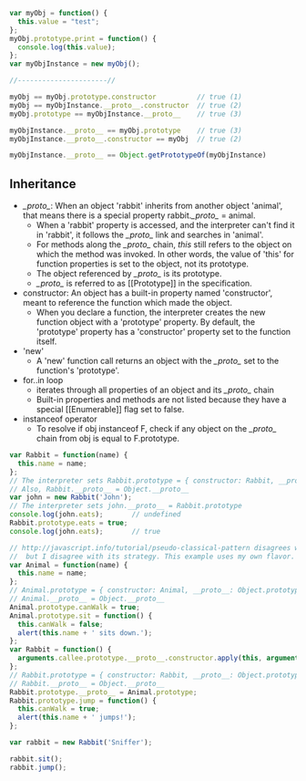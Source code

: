 ```javascript
var myObj = function() {
  this.value = "test";
};
myObj.prototype.print = function() {
  console.log(this.value);
};
var myObjInstance = new myObj();

//----------------------//

myObj == myObj.prototype.constructor          // true (1)
myObj == myObjInstance.__proto__.constructor  // true (2)
myObj.prototype == myObjInstance.__proto__    // true (3)

myObjInstance.__proto__ == myObj.prototype    // true (3)
myObjInstance.__proto__.constructor == myObj  // true (2)

myObjInstance.__proto__ == Object.getPrototypeOf(myObjInstance)
```

## Inheritance
  - *\__proto\__*: When an object 'rabbit' inherits from another object 'animal', that means there is a special property rabbit.*\__proto\__* = animal.
    - When a 'rabbit' property is accessed, and the interpreter can't find it in 'rabbit', it follows the *\__proto\__* link and searches in 'animal'.
    - For methods along the *\__proto\__* chain, *this* still refers to the object on which the method was invoked. In other words, the value of 'this' for function properties is set to the object, not its prototype.
    - The object referenced by *\__proto\__* is its prototype.
    - *\__proto\__* is referred to as [[Prototype]] in the specification.
  - constructor: An object has a built-in property named 'constructor', meant to reference the function which made the object.
    - When you declare a function, the interpreter creates the new function object with a 'prototype' property. By default, the 'prototype' property has a 'constructor' property set to the function itself.
  - 'new'
    - A 'new' function call returns an object with the *\__proto\__* set to the function's 'prototype'.
  - for..in loop
    - iterates through all properties of an object and its *\__proto\__* chain
    - Built-in properties and methods are not listed because they have a special [[Enumerable]] flag set to false.
  - instanceof operator
    - To resolve if obj instanceof F, check if any object on the *\__proto\__* chain from obj is equal to F.prototype.

```javascript
var Rabbit = function(name) {
  this.name = name;
};
// The interpreter sets Rabbit.prototype = { constructor: Rabbit, __proto__: Object.prototype }
// Also, Rabbit.__proto__ = Object.__proto__
var john = new Rabbit('John');
// The interpreter sets john.__proto__ = Rabbit.prototype
console.log(john.eats);       // undefined
Rabbit.prototype.eats = true;
console.log(john.eats);       // true
```

```javascript
// http://javascript.info/tutorial/pseudo-classical-pattern disagrees with the well-known way of inheriting like: Rabbit.prototype = new Animal()
//  but I disagree with its strategy. This example uses my own flavor.
var Animal = function(name) {
  this.name = name;
};
// Animal.prototype = { constructor: Animal, __proto__: Object.prototype };
// Animal.__proto__ = Object.__proto__
Animal.prototype.canWalk = true;
Animal.prototype.sit = function() {
  this.canWalk = false;
  alert(this.name + ' sits down.');
};
var Rabbit = function() {
  arguments.callee.prototype.__proto__.constructor.apply(this, arguments);
};
// Rabbit.prototype = { constructor: Rabbit, __proto__: Object.prototype };
// Rabbit.__proto__ = Object.__proto__
Rabbit.prototype.__proto__ = Animal.prototype;
Rabbit.prototype.jump = function() {
  this.canWalk = true;
  alert(this.name + ' jumps!');
};

var rabbit = new Rabbit('Sniffer');

rabbit.sit();
rabbit.jump();
```
